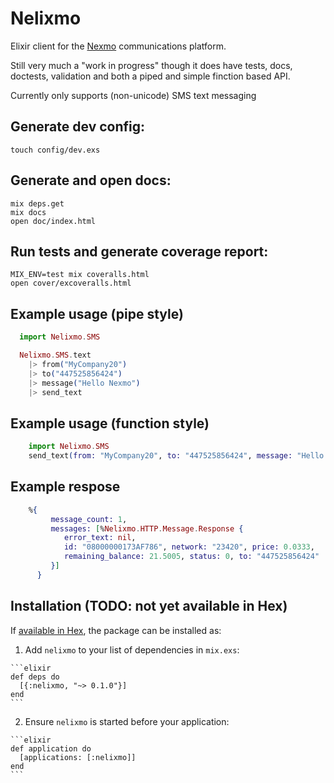 # Nelixmo

Elixir client for the [Nexmo](https://www.nexmo.com/) communications platform.

Still very much a "work in progress" though it does have tests, docs, doctests,  validation and both a piped and simple finction based API.

Currently only supports (non-unicode) SMS text messaging

## Generate dev config:
    touch config/dev.exs

## Generate and open docs:
    mix deps.get
    mix docs
    open doc/index.html

## Run tests and generate coverage report:
    MIX_ENV=test mix coveralls.html
    open cover/excoveralls.html

## Example usage (pipe style)

```elixir
  import Nelixmo.SMS

  Nelixmo.SMS.text
    |> from("MyCompany20")
    |> to("447525856424")
    |> message("Hello Nexmo")
    |> send_text
```

## Example usage (function style)

```elixir
    import Nelixmo.SMS
    send_text(from: "MyCompany20", to: "447525856424", message: "Hello Nexmo")
```

## Example respose

```elixir
    %{
         message_count: 1,
         messages: [%Nelixmo.HTTP.Message.Response {
            error_text: nil,
            id: "08000000173AF786", network: "23420", price: 0.0333,
            remaining_balance: 21.5005, status: 0, to: "447525856424"
         }]
      }
```
 
## Installation (TODO: not yet available in Hex)

If [available in Hex](https://hex.pm/docs/publish), the package can be installed as:

  1. Add `nelixmo` to your list of dependencies in `mix.exs`:

    ```elixir
    def deps do
      [{:nelixmo, "~> 0.1.0"}]
    end
    ```

  2. Ensure `nelixmo` is started before your application:

    ```elixir
    def application do
      [applications: [:nelixmo]]
    end
    ```


